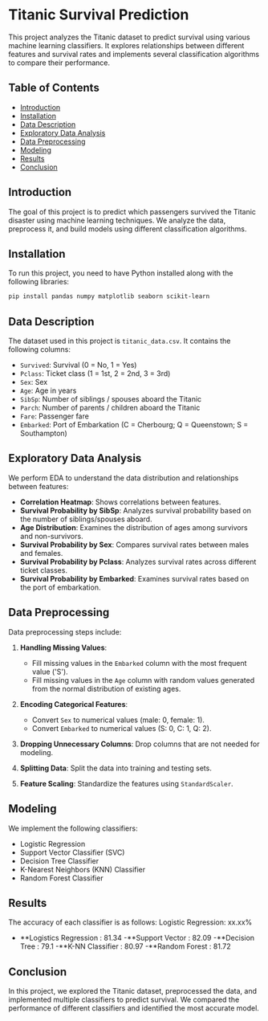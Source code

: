 # Titanic Survival Prediction

This project analyzes the Titanic dataset to predict survival using various machine learning classifiers. It explores relationships between different features and survival rates and implements several classification algorithms to compare their performance.

## Table of Contents

- [Introduction](#introduction)
- [Installation](#installation)
- [Data Description](#data-description)
- [Exploratory Data Analysis](#exploratory-data-analysis)
- [Data Preprocessing](#data-preprocessing)
- [Modeling](#modeling)
- [Results](#results)
- [Conclusion](#conclusion)

## Introduction

The goal of this project is to predict which passengers survived the Titanic disaster using machine learning techniques. We analyze the data, preprocess it, and build models using different classification algorithms.

## Installation

To run this project, you need to have Python installed along with the following libraries:

```bash
pip install pandas numpy matplotlib seaborn scikit-learn
```

## Data Description

The dataset used in this project is `titanic_data.csv`. It contains the following columns:

- `Survived`: Survival (0 = No, 1 = Yes)
- `Pclass`: Ticket class (1 = 1st, 2 = 2nd, 3 = 3rd)
- `Sex`: Sex
- `Age`: Age in years
- `SibSp`: Number of siblings / spouses aboard the Titanic
- `Parch`: Number of parents / children aboard the Titanic
- `Fare`: Passenger fare
- `Embarked`: Port of Embarkation (C = Cherbourg; Q = Queenstown; S = Southampton)

## Exploratory Data Analysis

We perform EDA to understand the data distribution and relationships between features:

- **Correlation Heatmap**: Shows correlations between features.
- **Survival Probability by SibSp**: Analyzes survival probability based on the number of siblings/spouses aboard.
- **Age Distribution**: Examines the distribution of ages among survivors and non-survivors.
- **Survival Probability by Sex**: Compares survival rates between males and females.
- **Survival Probability by Pclass**: Analyzes survival rates across different ticket classes.
- **Survival Probability by Embarked**: Examines survival rates based on the port of embarkation.

## Data Preprocessing

Data preprocessing steps include:

1. **Handling Missing Values**: 
   - Fill missing values in the `Embarked` column with the most frequent value ('S').
   - Fill missing values in the `Age` column with random values generated from the normal distribution of existing ages.

2. **Encoding Categorical Features**:
   - Convert `Sex` to numerical values (male: 0, female: 1).
   - Convert `Embarked` to numerical values (S: 0, C: 1, Q: 2).

3. **Dropping Unnecessary Columns**: Drop columns that are not needed for modeling.

4. **Splitting Data**: Split the data into training and testing sets.

5. **Feature Scaling**: Standardize the features using `StandardScaler`.

## Modeling

We implement the following classifiers:

- Logistic Regression
- Support Vector Classifier (SVC)
- Decision Tree Classifier
- K-Nearest Neighbors (KNN) Classifier
- Random Forest Classifier

## Results

The accuracy of each classifier is as follows:
Logistic Regression: xx.xx%
- **Logistics Regression :  81.34
-**Support Vector       :  82.09
-**Decision Tree        :  79.1
-**K-NN Classifier      :  80.97
-**Random Forest        :  81.72

## Conclusion

In this project, we explored the Titanic dataset, preprocessed the data, and implemented multiple classifiers to predict survival. We compared the performance of different classifiers and identified the most accurate model.
